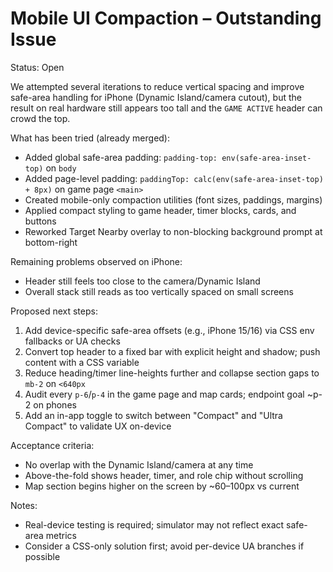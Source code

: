 # Mobile UI Compaction – Outstanding Issue

Status: Open

We attempted several iterations to reduce vertical spacing and improve safe-area handling for iPhone (Dynamic Island/camera cutout), but the result on real hardware still appears too tall and the `GAME ACTIVE` header can crowd the top.

What has been tried (already merged):
- Added global safe-area padding: `padding-top: env(safe-area-inset-top)` on `body`
- Added page-level padding: `paddingTop: calc(env(safe-area-inset-top) + 8px)` on game page `<main>`
- Created mobile-only compaction utilities (font sizes, paddings, margins)
- Applied compact styling to game header, timer blocks, cards, and buttons
- Reworked Target Nearby overlay to non-blocking background prompt at bottom-right

Remaining problems observed on iPhone:
- Header still feels too close to the camera/Dynamic Island
- Overall stack still reads as too vertically spaced on small screens

Proposed next steps:
1. Add device-specific safe-area offsets (e.g., iPhone 15/16) via CSS env fallbacks or UA checks
2. Convert top header to a fixed bar with explicit height and shadow; push content with a CSS variable
3. Reduce heading/timer line-heights further and collapse section gaps to `mb-2` on `<640px`
4. Audit every `p-6`/`p-4` in the game page and map cards; endpoint goal ~p-2 on phones
5. Add an in-app toggle to switch between "Compact" and "Ultra Compact" to validate UX on-device

Acceptance criteria:
- No overlap with the Dynamic Island/camera at any time
- Above-the-fold shows header, timer, and role chip without scrolling
- Map section begins higher on the screen by ~60–100px vs current

Notes:
- Real-device testing is required; simulator may not reflect exact safe-area metrics
- Consider a CSS-only solution first; avoid per-device UA branches if possible
